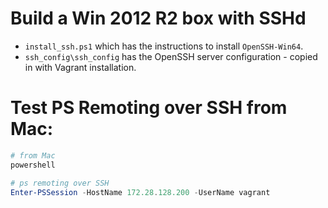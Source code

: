 # Build a Win 2012 R2 box with SSHd

* `install_ssh.ps1` which has the instructions to install `OpenSSH-Win64`.
* `ssh_config\ssh_config` has the OpenSSH server configuration - copied in with Vagrant installation.

# Test PS Remoting over SSH from Mac:

```powershell
# from Mac
powershell

# ps remoting over SSH
Enter-PSSession -HostName 172.28.128.200 -UserName vagrant
```
